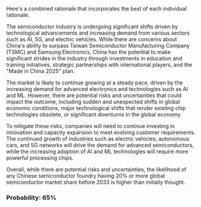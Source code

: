 Here's a combined rationale that incorporates the best of each individual rationale:

The semiconductor industry is undergoing significant shifts driven by technological advancements and increasing demand from various sectors such as AI, 5G, and electric vehicles. While there are concerns about China's ability to surpass Taiwan Semiconductor Manufacturing Company (TSMC) and Samsung Electronics, China has the potential to make significant strides in the industry through investments in education and training initiatives, strategic partnerships with international players, and the "Made in China 2025" plan.

The market is likely to continue growing at a steady pace, driven by the increasing demand for advanced electronics and technologies such as AI and ML. However, there are potential risks and uncertainties that could impact the outcome, including sudden and unexpected shifts in global economic conditions, major technological shifts that render existing chip technologies obsolete, or significant downturns in the global economy.

To mitigate these risks, companies will need to continue investing in innovation and capacity expansion to meet evolving customer requirements. The continued growth of industries such as electric vehicles, autonomous cars, and 5G networks will drive the demand for advanced semiconductors, while the increasing adoption of AI and ML technologies will require more powerful processing chips.

Overall, while there are potential risks and uncertainties, the likelihood of any Chinese semiconductor foundry having 20% or more global semiconductor market share before 2033 is higher than initially thought.

### Probability: 65%